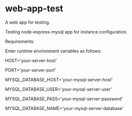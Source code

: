# web-app-test
A web app for testing.

Testing node-express-mysql app for instance configuration.

Requirements:

Enter runtime environment variables as follows:

HOST='your-server-host'

PORT='your-server-port'

MYSQL_DATABASE_HOST='your-mysql-server-host'

MYSQL_DATABASE_USER='your-mysql-server-user'

MYSQL_DATABASE_PASS='your-mysql-server-password'

MYSQL_DATABASE_NAME='your-mysql-server-database'